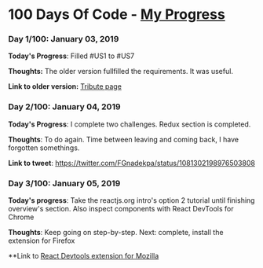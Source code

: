 # 100 Days Of Code - [My Progress](/log.md)

### Day 1/100: January 03, 2019
<!--
Day 1/100 was yesterday
-->
**Today's Progress**: Filled #US1 to #US7

**Thoughts:** The older version fullfilled the requirements. It was useful.

**Link to older version:** [Tribute page](https://fleuronvilik.github.io/tribute-page)

### Day 2/100: January 04, 2019
**Today's Progress**: I complete two challenges. Redux section is completed.

**Thoughts**: To do again. Time between leaving and coming back, I have forgotten somethings.
<!--
0. **CSS HOW-TO**: [By Rachel Andrew](https://www.smashingmagazine.com/2019/01/how-to-learn-css/)
1. **MDN HACKS MUST READ**: [Top Ten](https://hacks.mozilla.org/2018/12/mozilla-hacks-10-most-read-posts-of-2018/)
-->

**Link to tweet**: https://twitter.com/FGnadekpa/status/1081302198976503808

### Day 3/100: January 05, 2019
**Today's progress**: Take the reactjs.org intro's option 2 tutorial until finishing overview's section. Also inspect components with React DevTools for Chrome

**Thoughts**: Keep going on step-by-step. Next: complete, install the extension for Firefox

**Link to [React Devtools extension for Mozilla](https://addons.mozilla.org/en-US/firefox/addon/react-devtools/)

